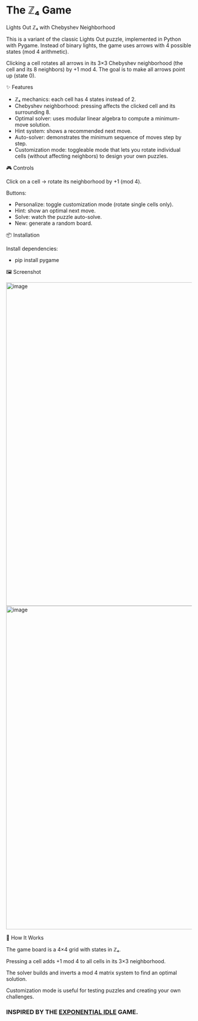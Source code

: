 # The ℤ₄ Game

Lights Out ℤ₄ with Chebyshev Neighborhood

This is a variant of the classic Lights Out puzzle, implemented in Python with Pygame.
Instead of binary lights, the game uses arrows with 4 possible states (mod 4 arithmetic).

Clicking a cell rotates all arrows in its 3×3 Chebyshev neighborhood (the cell and its 8 neighbors) by +1 mod 4.
The goal is to make all arrows point up (state 0).

✨ Features

- ℤ₄ mechanics: each cell has 4 states instead of 2.
- Chebyshev neighborhood: pressing affects the clicked cell and its surrounding 8.
- Optimal solver: uses modular linear algebra to compute a minimum-move solution.
- Hint system: shows a recommended next move.
- Auto-solver: demonstrates the minimum sequence of moves step by step.
- Customization mode: toggleable mode that lets you rotate individual cells (without affecting neighbors) to design your own puzzles.

🎮 Controls

Click on a cell → rotate its neighborhood by +1 (mod 4).

Buttons:
- Personalize: toggle customization mode (rotate single cells only).
- Hint: show an optimal next move.
- Solve: watch the puzzle auto-solve.
- New: generate a random board.

📦 Installation

Install dependencies:
- pip install pygame


🖼️ Screenshot

<img width="615" height="877" alt="image" src="https://github.com/user-attachments/assets/b65dd8cd-3d22-4f54-b92c-f83a4fd3aac9" />
<img width="615" height="877" alt="image" src="https://github.com/user-attachments/assets/94aa9a46-95a0-4d5e-9241-3863a4bd467e" />


🧮 How It Works

The game board is a 4×4 grid with states in ℤ₄.

Pressing a cell adds +1 mod 4 to all cells in its 3×3 neighborhood.

The solver builds and inverts a mod 4 matrix system to find an optimal solution.

Customization mode is useful for testing puzzles and creating your own challenges.


### INSPIRED BY THE [EXPONENTIAL IDLE](https://conicgames.github.io/exponentialidle/) GAME.
